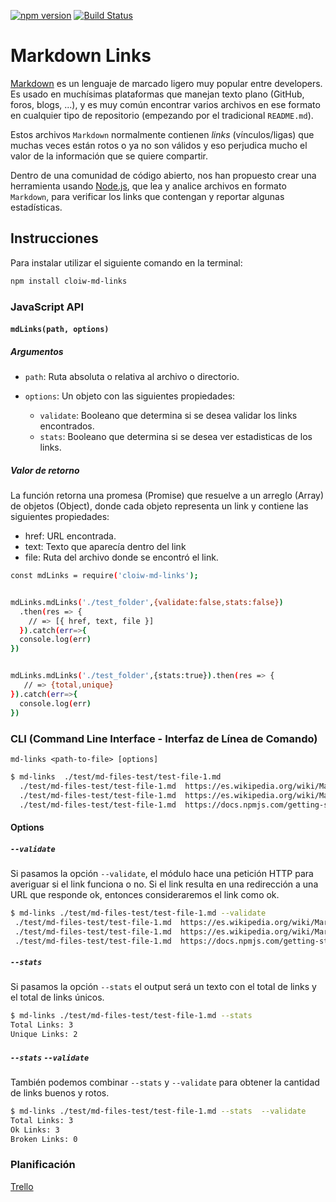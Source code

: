 [![npm version](https://badge.fury.io/js/cloiw-md-links.svg)](https://badge.fury.io/js/cloiw-md-links)
[![Build Status](https://travis-ci.org/Cloiw/SCL009-md-links.svg?branch=master)](https://travis-ci.org/Cloiw/SCL009-md-links)


# Markdown Links

[Markdown](https://es.wikipedia.org/wiki/Markdown) es un lenguaje de marcado
ligero muy popular entre developers. Es usado en muchísimas plataformas que
manejan texto plano (GitHub, foros, blogs, ...), y es muy común
encontrar varios archivos en ese formato en cualquier tipo de repositorio
(empezando por el tradicional `README.md`).

Estos archivos `Markdown` normalmente contienen _links_ (vínculos/ligas) que
muchas veces están rotos o ya no son válidos y eso perjudica mucho el valor de
la información que se quiere compartir.

Dentro de una comunidad de código abierto, nos han propuesto crear una
herramienta usando [Node.js](https://nodejs.org/), que lea y analice archivos
en formato `Markdown`, para verificar los links que contengan y reportar
algunas estadísticas.



## Instrucciones

Para instalar utilizar el siguiente comando en la terminal: 
```sh
npm install cloiw-md-links
```




### JavaScript API



#### `mdLinks(path, options)`


##### Argumentos

- `path`: Ruta absoluta o relativa al archivo o directorio.

- `options`: Un objeto con las siguientes propiedades:
  * `validate`: Booleano que determina si se desea validar los links
    encontrados.
  * `stats`: Booleano que determina si se desea ver estadisticas de los links.

##### Valor de retorno
La función retorna una promesa (Promise) que resuelve a un arreglo (Array) de objetos (Object), donde cada objeto representa un link y contiene las siguientes propiedades:

- href: URL encontrada.
- text: Texto que aparecía dentro del link
- file: Ruta del archivo donde se encontró el link.

```sh
const mdLinks = require('cloiw-md-links');


mdLinks.mdLinks('./test_folder',{validate:false,stats:false})
  .then(res => {
    // => [{ href, text, file }]
  }).catch(err=>{
  console.log(err)
})


mdLinks.mdLinks('./test_folder',{stats:true}).then(res => {
   // => {total,unique}
}).catch(err=>{
  console.log(err)
}) 
```

### CLI (Command Line Interface - Interfaz de Línea de Comando)


`md-links <path-to-file> [options]`



```sh
$ md-links  ./test/md-files-test/test-file-1.md
  ./test/md-files-test/test-file-1.md  https://es.wikipedia.org/wiki/Markdown  Markdown
  ./test/md-files-test/test-file-1.md  https://es.wikipedia.org/wiki/Markdown  Markdown
  ./test/md-files-test/test-file-1.md  https://docs.npmjs.com/getting-started/what-is-npm  NPM
```


#### Options

##### `--validate`

Si pasamos la opción `--validate`, el módulo hace una petición HTTP para
averiguar si el link funciona o no. Si el link resulta en una redirección a una
URL que responde ok, entonces consideraremos el link como ok.

```sh
$ md-links ./test/md-files-test/test-file-1.md --validate
 ./test/md-files-test/test-file-1.md  https://es.wikipedia.org/wiki/Markdown  Markdown  200 OK
 ./test/md-files-test/test-file-1.md  https://es.wikipedia.org/wiki/Markdown  Markdown  200 OK
 ./test/md-files-test/test-file-1.md  https://docs.npmjs.com/getting-started/what-is-npm  NPM  200 OK
```


##### `--stats`

Si pasamos la opción `--stats` el output será un texto con el total de links y el total de links únicos.

```sh
$ md-links ./test/md-files-test/test-file-1.md --stats  
Total Links: 3
Unique Links: 2
```
##### `--stats` `--validate` 
También podemos combinar `--stats` y `--validate` para obtener la cantidad de links buenos y rotos.

```sh
$ md-links ./test/md-files-test/test-file-1.md --stats  --validate
Total Links: 3
Ok Links: 3
Broken Links: 0
```



### Planificación
[Trello](https://trello.com/b/VDuDqwdZ/md-links) 

